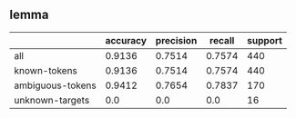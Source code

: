 
## lemma

|                  | accuracy | precision | recall | support |
|------------------|----------|-----------|--------|---------|
| all              | 0.9136   | 0.7514    | 0.7574 | 440     |
| known-tokens     | 0.9136   | 0.7514    | 0.7574 | 440     |
| ambiguous-tokens | 0.9412   | 0.7654    | 0.7837 | 170     |
| unknown-targets  | 0.0      | 0.0       | 0.0    | 16      |

